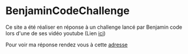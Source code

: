# BenjaminCodeChallenge

Ce site a été réaliser en réponse à un challenge lancé par Benjamin code lors d'une de ses vidéo youtube (Lien [ici]( https://www.youtube.com/watch?v=WSx8tcGow88 ))

Pour voir ma réponse rendez vous à cette [adresse](https://marcglug.github.io/BenjaminCodeChallenge/)
